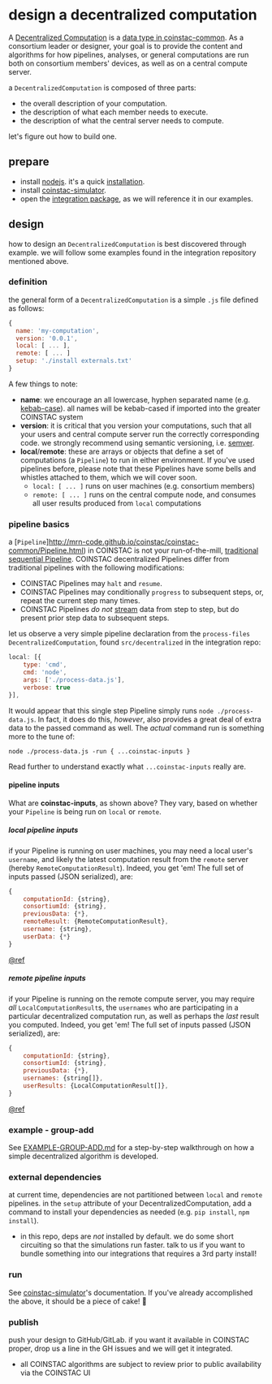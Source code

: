 # design a decentralized computation
A  [Decentralized Computation](http://mrn-code.github.io/coinstac/coinstac-common/DecentralizedComputation.html) is a [data type in coinstac-common](http://mrn-code.github.io/coinstac/coinstac-common/index.html). As a consortium leader or designer, your goal is to provide the content and algorithms for how pipelines, analyses, or general computations are run both on  consortium members' devices, as well as on a central compute server.

a `DecentralizedComputation` is composed of three parts:
- the overall description of your computation.
- the description of what each member needs to execute.
- the description of what the central server needs to compute.

let's figure out how to build one.

## prepare
- install [nodejs](https://nodejs.org).  it's a quick [installation](https://nodejs.org/en/download/).
- install [coinstac-simulator](http://mrn-code.github.io/coinstac/coinstac-simulator/).
- open the [integration package](http://mrn-code.github.io/coinstac/coinstac-decentralized-algorithm-integration/), as we will reference it in our examples.

## design

how to design an `DecentralizedComputation` is best discovered through example. we will follow some examples found in the integration repository mentioned above.

### definition

the general form of a `DecentralizedComputation` is a simple `.js` file defined as follows:

```js
{
  name: 'my-computation',
  version: '0.0.1',
  local: [ ... ],
  remote: [ ... ]
  setup: './install externals.txt'
}
```

A few things to note:
- **name**: we encourage an all lowercase, hyphen separated name (e.g. [kebab-case](https://lodash.com/docs#kebabCase)).  all names will be kebab-cased if imported into the greater COINSTAC system
- **version**: it is critical that you version your computations, such that all your users and central compute server run the correctly corresponding code.  we strongly recommend using semantic versioning, i.e. [semver](http://semver.org/).
- **local**/**remote**: these are arrays or objects that define a set of computations (a `Pipeline`) to run in either environment.  If you've used pipelines before, please note that these Pipelines have some bells and whistles attached to them, which we will cover soon.
  - `local: [ ... ]` runs on user machines (e.g. consortium members)
  - `remote: [ ... ]` runs on the central compute node, and consumes all user results produced from `local` computations

### pipeline basics

a [`Pipeline`]http://mrn-code.github.io/coinstac/coinstac-common/Pipeline.html) in COINSTAC is not your run-of-the-mill, [traditional sequential Pipeline](https://en.wikipedia.org/wiki/Pipeline_(computing)).  COINSTAC decentralized Pipelines differ from traditional pipelines with the following modifications:

- COINSTAC Pipelines may `halt` and `resume`.
- COINSTAC Pipelines may conditionally `progress` to subsequent steps, or, repeat the current step many times.
- COINSTAC Pipelines _do not_ [stream](https://en.wikipedia.org/wiki/Stream_(computing)) data from step to step, but do present prior step data to subsequent steps.

let us observe a very simple pipeline declaration from the `process-files` `DecentralizedComputation`, found `src/decentralized` in the integration repo:

```js
local: [{
    type: 'cmd',
    cmd: 'node',
    args: ['./process-data.js'],
    verbose: true
}],
```

It would appear that this single step Pipeline simply runs `node ./process-data.js`.  In fact, it does do this, _however_, also provides a great deal of extra data to the passed command as well.  The _actual_ command run is something more to the tune of:

`node ./process-data.js -run { ...coinstac-inputs }`

Read further to understand exactly what `...coinstac-inputs` really are.

#### pipeline inputs

What are **coinstac-inputs**, as shown above?  They vary, based on whether your `Pipeline` is being run on `local` or `remote`.

##### local pipeline inputs

if your Pipeline is running on user machines, you may need a local user's `username`, and likely the latest computation result from the `remote` server (hereby `RemoteComputationResult`).  Indeed, you get 'em!  The full set of inputs passed (JSON serialized), are:

```js
{
    computationId: {string},
    consortiumId: {string},
    previousData: {*},
    remoteResult: {RemoteComputationResult},
    username: {string},
    userData: {*}
}
```
[@ref](http://mrn-code.github.io/coinstac/coinstac-common/LocalPipelineRunner.html#run)

##### remote pipeline inputs

if your Pipeline is running on the remote compute server, you may require _all_ `LocalComputationResult`s, the `usernames` who are participating in a particular decentralized computation run, as well as perhaps the _last_ result you computed.  Indeed, you get 'em!  The full set of inputs passed (JSON serialized), are:

```js
{
    computationId: {string},
    consortiumId: {string},
    previousData: {*},
    usernames: {string[]},
    userResults: {LocalComputationResult[]},
}
```
[@ref](http://mrn-code.github.io/coinstac/coinstac-common/RemotePipelineRunner.html#run)

### example - group-add
See [EXAMPLE-GROUP-ADD.md](./EXAMPLE-GROUP-ADD.md) for a step-by-step walkthrough on how a simple decentralized algorithm is developed.


### external dependencies

at current time, dependencies are not partitioned between `local` and `remote` pipelines.  in the `setup` attribute of your DecentralizedComputation, add a command to install your dependencies as needed (e.g. `pip install`, `npm install`).
  - in this repo, deps are _not_ installed by default.  we do some short circuiting so that the simulations run faster.  talk to us if you want to bundle something into our integrations that requires a 3rd party install!

### run

See [coinstac-simulator](http://mrn-code.github.io/coinstac/coinstac-simulator/)'s documentation.  If you've already accomplished the above, it should be a piece of cake! :cake:

### publish

push your design to GitHub/GitLab.  if you want it available in COINSTAC proper, drop us a line in the GH issues and we will get it integrated.
  - all COINSTAC algorithms are subject to review prior to public availability via the COINSTAC UI
